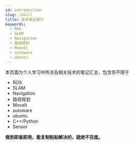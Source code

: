 ```yaml
---
id: introduction
slug: /skill
title: 技术笔记简介
keywords:
  - ROS
  - SLAM
  - Navigation
  - 路径规划
  - MoveIt
  - autoware
  - ubuntu
---
```


本页面为个人学习中所涉及相关技术的笔记汇总，包含但不限于

- ROS
- SLAM
- Navigation
- 路径规划
- MoveIt
- autoware
- ubuntu
- C++/Python
- Sensor

**做到即查即用，能复制粘贴解决的，就绝不百度。**
